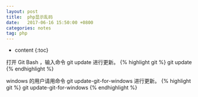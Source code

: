 ```yaml
---
layout: post
title:  php显示乱码
date:   2017-06-16 15:50:00 +0800
categories: notes
tag: php
---
```


* content
{:toc}


打开 Git Bash ，输入命令 git update 进行更新。
{% highlight git %}
git update
{% endhighlight %}

windows 的用户请用命令 git update-git-for-windows 进行更新。
{% highlight git %}
git update-git-for-windows
{% endhighlight %}